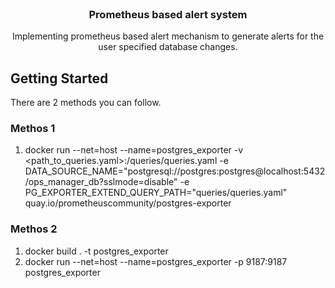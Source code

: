 <!-- PROJECT LOGO -->
<br />
<p align="center">

  <h3 align="center">Prometheus based alert system</h3>

  <p align="center">
    Implementing prometheus based alert mechanism to generate alerts for the user specified database changes.
  </p>
</p>


<!-- GETTING STARTED -->
## Getting Started

There are 2 methods you can follow.

### Methos 1

1. docker run  --net=host --name=postgres_exporter -v <path_to_queries.yaml>:/queries/queries.yaml -e DATA_SOURCE_NAME="postgresql://postgres:postgres@localhost:5432/ops_manager_db?sslmode=disable" -e PG_EXPORTER_EXTEND_QUERY_PATH="queries/queries.yaml"  quay.io/prometheuscommunity/postgres-exporter 

### Methos 2

1. docker build . -t postgres_exporter 
2. docker run --net=host --name=postgres_exporter -p 9187:9187 postgres_exporter





   

